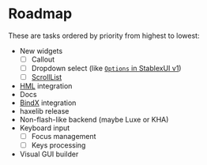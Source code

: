 Roadmap
=====================

These are tasks ordered by priority from highest to lowest:

- New widgets
  - [ ] Callout
  - [ ] Dropdown select (like [`Options` in StablexUI v1](https://github.com/RealyUniqueName/StablexUI/blob/master/src/ru/stablex/ui/widgets/Options.hx))
  - [ ] [ScrollList](https://github.com/StablexUI/Core/blob/master/src/sx/widgets/ScrollList.hx)
- [HML](https://github.com/profelis/hml) integration
- Docs
- [BindX](http://lib.haxe.org/p/bindx2/) integration
- haxelib release
- Non-flash-like backend (maybe Luxe or KHA)
- Keyboard input
  - [ ] Focus management
  - [ ] Keys processing
- Visual GUI builder
